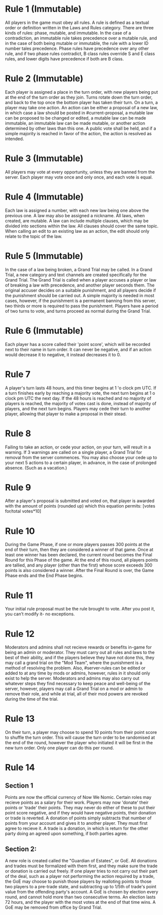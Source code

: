 # Rule 1 (Immutable)

All players in the game must obey all rules. A rule is defined as a
textual order or definition written in the Laws and Rules category.
There are three kinds of rules: phase, mutable, and immutable. In the
case of a contradiction, an immutable rule takes precedence over a
mutable rule, and in the case of both being mutable or immutable, the
rule with a lower ID number tales precedence. Phase rules have
precedence over any other rule, and if two phase rules contradict, B
class rules override S and E class rules, and lower digits have
precedence if both are B class.

# Rule 2 (Immutable)

Each player is assigned a place in the turn order, with new players
being put at the end of the turn order as they join. Turns rotate down
the turn order, and back to the top once the bottom player has taken
their turn. On a turn, a player may take one action. An action can be
either a proposal of a new law, in which case a law should be posted in
\#current-proposal, a mutable law can be proposed to be changed or
edited, a mutable law can be made immutable, an immutable law can be
made mutable, or another action determined by other laws than this one.
A public vote shall be held, and if a simple majority is reached in
favor of the action, the action is resolved as intended.

# Rule 3 (Immutable)

All players may vote at every opportunity, unless they are banned from
the server. Each player may vote once and only once, and each vote is
equal.

# Rule 4 (Immutable)

Each law is assigned a number, with each new law being one above the
previous one. A law may also be assigned a nickname. All laws, when
created, are mutable. A law can include multiple clauses, which may be
divided into sections within the law. All clauses should cover the same
topic. When calling an edit to an existing law as an action, the edit
should only relate to the topic of the law.

# Rule 5 (Immutable)

In the case of a law being broken, a Grand Trial may be called. In a
Grand Trial, a new category and text channels are created specifically
for the Grand Trial. The Grand Trial is called when a player accuses a
player or law of breaking a law with precedence, and another player
seconds them. The original accuser decides on a suitable punishment,
and all players decide if the punishment should be carried out. A simple
majority is needed in most cases, however, if the punishment is a
permanent banning from this server, two thirds or more is required to
pass the punishment. Players have a period of two turns to vote, and
turns proceed as normal during the Grand Trial.

# Rule 6 (Immutable)

Each player has a score called their 'point score', which will be
recorded next to their name in turn order. It can never be negative, and
if an action would  decrease it to negative, it instead decreases it to
0.

# Rule 7

A player's turn lasts 48 hours, and this timer begins at 1 'o clock pm
UTC. If a turn finishes early by reaching a majority vote, the next turn
begins at 1 o clock pm UTC the next day. If the 48 hours is reached and
no majority of players is reached, the majority of votes cast is done,
instead of majority of players, and the next turn begins. Players may
cede their turn to another player, allowing that player to make a
proposal in their stead.

# Rule 8

Failing to take an action, or cede your action, on your turn, will
result in a warning. If 3 warnings are called on a single player, a
Grand Trial for removal from the server commences. You may also choose
your cede up to your next 5 actions to a certain player, in advance,
in the case of prolonged absence. (Such as a vacation.)

# Rule 9

After a player's proposal is submitted and voted on, that player is
awarded with the amount of points (rounded up) which this equation
permits: [votes for/total votes*10]

# Rule 10

During the Game Phase, if one or more players passes 300 points at the
end of their turn, then they are considered a winner of that game. Once
at least one winner has been declared, the current round becomes the
Final Round for this Phase of the game. At the end of this round, all
players points are tallied, and any player (other than the first) whose
score exceeds 300 points is also considered a winner. After the Final
Round is over, the Game Phase ends and the End Phase begins.

# Rule 11

Your initial rule proposal must be the rule brought to vote. After you
post it, you can’t modify it- no exceptions.

# Rule 12

Moderators and admins shall not recieve rewards or benefits in-game for
being an admin or moderator. They must carry out all rules and laws to
the best of their ability, and if the players believe they have not done
this, they may call a grand trial on the "Mod Team", where the
punishment is a method of resolving the problem. Also, \#server-rules
can be edited or added to at any time by mods or admins, however, rules
in it should only exist to help the server. Moderators and admins may
also carry out whatever steps they find necessary to keep peace and
well-being of the server, however, players may call a Grand Trial on a
mod or admin to remove their role, and while at trial, all of their mod
powers are revoked during the time of the trial.

# Rule 13

On their turn, a player may choose to spend 10 points from their point
score to shuffle the turn order. This will cause the turn order to be
randomised at the end of the round, however the player who initiated it
will be first in the new turn order. Only one player can do this per
round.

# Rule 14

## Section 1

Points are now the official currency of Now We Nomic. Certain roles may
recieve points as a salary for their work. Players may now 'donate'
their points or 'trade' their points. They may never do either of these
to put their point score negative, and if they would have negative
points, their donation or trade is reverted. A donation of points simply
subtracts that number of points from your account and gives it to
another player. They must first agree to recieve it. A trade is a
donation, in which is return for the other party doing an agreed upon
something, if both parties agree.

## Section 2:

A new role is created called the "Guardian of Estates", or GoE. All
donations and trades must be formalized with them first, and they make
sure the trade or donation is carried out freely. If one player tries to
not carry out their part of the deal, such as a player not performing
the action required by a trade, the GoE may choose to punish those
players by realloting points to those two players to a pre-trade state,
and subtracting up to 1/5th of trade's point value from the offending
party's account. A GoE is chosen by election every round, and cannot
hold more than two consecutive terms. An election lasts 72 hours, and
the player with the most votes at the end of that time wins. A GoE may
be removed from office by Grand Trial. 